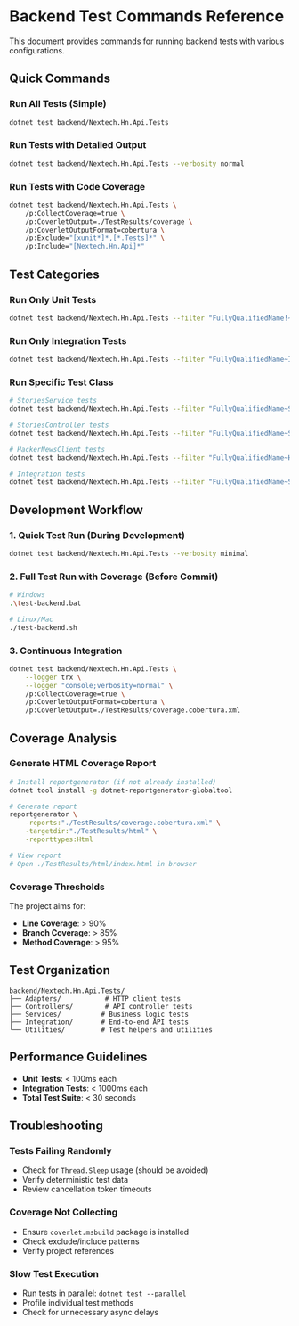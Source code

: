 # Backend Test Commands Reference

This document provides commands for running backend tests with various configurations.

## Quick Commands

### Run All Tests (Simple)
```bash
dotnet test backend/Nextech.Hn.Api.Tests
```

### Run Tests with Detailed Output
```bash
dotnet test backend/Nextech.Hn.Api.Tests --verbosity normal
```

### Run Tests with Code Coverage
```bash
dotnet test backend/Nextech.Hn.Api.Tests \
    /p:CollectCoverage=true \
    /p:CoverletOutput=./TestResults/coverage \
    /p:CoverletOutputFormat=cobertura \
    /p:Exclude="[xunit*]*,[*.Tests]*" \
    /p:Include="[Nextech.Hn.Api]*"
```

## Test Categories

### Run Only Unit Tests
```bash
dotnet test backend/Nextech.Hn.Api.Tests --filter "FullyQualifiedName!~Integration"
```

### Run Only Integration Tests
```bash
dotnet test backend/Nextech.Hn.Api.Tests --filter "FullyQualifiedName~Integration"
```

### Run Specific Test Class
```bash
# StoriesService tests
dotnet test backend/Nextech.Hn.Api.Tests --filter "FullyQualifiedName~StoriesServiceTests"

# StoriesController tests  
dotnet test backend/Nextech.Hn.Api.Tests --filter "FullyQualifiedName~StoriesControllerTests"

# HackerNewsClient tests
dotnet test backend/Nextech.Hn.Api.Tests --filter "FullyQualifiedName~HackerNewsClientTests"

# Integration tests
dotnet test backend/Nextech.Hn.Api.Tests --filter "FullyQualifiedName~StoriesEndpointTests"
```

## Development Workflow

### 1. Quick Test Run (During Development)
```bash
dotnet test backend/Nextech.Hn.Api.Tests --verbosity minimal
```

### 2. Full Test Run with Coverage (Before Commit)
```bash
# Windows
.\test-backend.bat

# Linux/Mac
./test-backend.sh
```

### 3. Continuous Integration
```bash
dotnet test backend/Nextech.Hn.Api.Tests \
    --logger trx \
    --logger "console;verbosity=normal" \
    /p:CollectCoverage=true \
    /p:CoverletOutputFormat=cobertura \
    /p:CoverletOutput=./TestResults/coverage.cobertura.xml
```

## Coverage Analysis

### Generate HTML Coverage Report
```bash
# Install reportgenerator (if not already installed)
dotnet tool install -g dotnet-reportgenerator-globaltool

# Generate report
reportgenerator \
    -reports:"./TestResults/coverage.cobertura.xml" \
    -targetdir:"./TestResults/html" \
    -reporttypes:Html

# View report
# Open ./TestResults/html/index.html in browser
```

### Coverage Thresholds
The project aims for:
- **Line Coverage**: > 90%
- **Branch Coverage**: > 85%
- **Method Coverage**: > 95%

## Test Organization

```
backend/Nextech.Hn.Api.Tests/
├── Adapters/           # HTTP client tests
├── Controllers/        # API controller tests  
├── Services/          # Business logic tests
├── Integration/       # End-to-end API tests
└── Utilities/         # Test helpers and utilities
```

## Performance Guidelines

- **Unit Tests**: < 100ms each
- **Integration Tests**: < 1000ms each
- **Total Test Suite**: < 30 seconds

## Troubleshooting

### Tests Failing Randomly
- Check for `Thread.Sleep` usage (should be avoided)
- Verify deterministic test data
- Review cancellation token timeouts

### Coverage Not Collecting
- Ensure `coverlet.msbuild` package is installed
- Check exclude/include patterns
- Verify project references

### Slow Test Execution
- Run tests in parallel: `dotnet test --parallel`
- Profile individual test methods
- Check for unnecessary async delays
